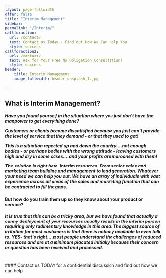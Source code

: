 ```yaml
---
layout: page-fullwidth
offer: false
title: "Interim Management"
sidebar:
permalink: "/Interim/"
callforaction:
  url: /contact/
  text: Contact us Today - Find out How We Can Help You
  style: success
callforaction2:
  url: /contact/
  text: Ask for Your Free No Obligation Consultation!
  style: success  
header:
    title: Interim Management
    image_fullwidth: header_unsplash_1.jpg

---
```



## What is Interim Management?
<h5>
<p>Have you found yourself in the situation where you just don't have the manpower to get everything done?</p>
<p>Customers or clients become dissatisfied because you just can't provide the level of service that they demand - or that they <em>used</em> to get!</p>

<p>This is a situation repeated up and down the country....not enough bodies - or perhaps bodies with the wrong attitude - leaving customers high and dry in some cases....and your profits are marooned with them!</p>

<p>The solution is right here.  Interim resources.  From senior sales and marketing team building and management to lead generation.  Whatever your need we can help you out.  We have an array of individuals with vast experience across all areas of the sales and marketing function that can be contracted to fill the gaps.</p>
</h5>

#### But how do you train them up so they know about your product or service?
<h5>
<p> It is true that this can be a tricky area, but we have found that actually a canny deployment of your resources usually results in the interim person requiring only rudimentary knowledge in this area.  The biggest source of irritation for most customers is that there is nobody available to even talk to.  YES- that's right....most people understand the challenges of reduced resources and are at a minimum placated initially because their concern or question has been received and processed.</p>
</h5><br>
#### Contact us TODAY for a confidential discussion and find out how we can help.
<br>
